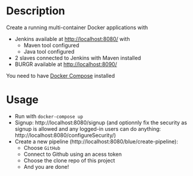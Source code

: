 # Description
Create a running multi-container Docker applications with
* Jenkins available at <http://localhost:8080/> with 
  * Maven tool configured
  * Java tool configured
* 2 slaves connected to Jenkins with Maven installed
* BURGR available at <http://localhost:8090/>

You need to have [Docker Compose](https://docs.docker.com/compose/) installed

# Usage
* Run with ```docker-compose up```
* Signup: http://localhost:8080/signup (and optionnly fix the security as signup is allowed and any logged-in users can do anything: http://localhost:8080/configureSecurity/)
* Create a new pipeline (http://localhost:8080/blue/create-pipeline):
  * Choose ```GitHub```
  * Connect to Github using an acess token
  * Choose the clone repo of this project
  * And you are done!
